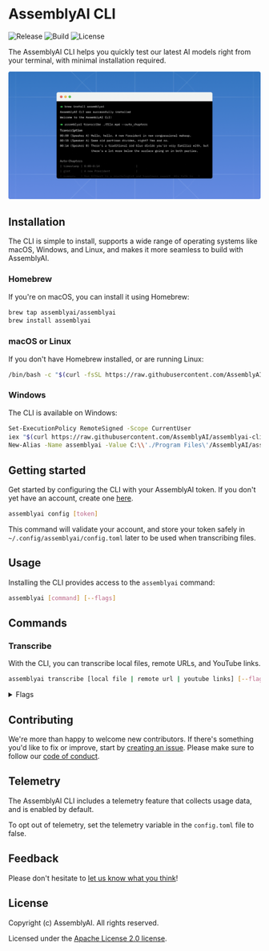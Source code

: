 # AssemblyAI CLI

![Release](https://img.shields.io/github/v/release/assemblyai/assemblyai-cli)
![Build](https://img.shields.io/github/workflow/status/assemblyai/assemblyai-cli/Release%20workflow)
![License](https://img.shields.io/github/license/assemblyai/assemblyai-cli)

The AssemblyAI CLI helps you quickly test our latest AI models right from your terminal, with minimal installation required.

![Thumbnail](./assets/thumbnail.png)

## Installation

The CLI is simple to install, supports a wide range of operating systems like macOS, Windows, and Linux, and makes it more seamless to build with AssemblyAI.

### Homebrew

If you're on macOS, you can install it using Homebrew:

```bash
brew tap assemblyai/assemblyai
brew install assemblyai
```

### macOS or Linux

If you don't have Homebrew installed, or are running Linux:

```bash
/bin/bash -c "$(curl -fsSL https://raw.githubusercontent.com/AssemblyAI/assemblyai-cli/main/install.sh)"
```

### Windows

The CLI is available on Windows:

```bash
Set-ExecutionPolicy RemoteSigned -Scope CurrentUser
iex "$(curl https://raw.githubusercontent.com/AssemblyAI/assemblyai-cli/main/install.ps1)"
New-Alias -Name assemblyai -Value C:\\'./Program Files\'/AssemblyAI/assemblyai.exe
```

## Getting started

Get started by configuring the CLI with your AssemblyAI token. If you don't yet have an account, create one [here](https://app.assemblyai.com/).

```bash
assemblyai config [token]
```

This command will validate your account, and store your token safely in `~/.config/assemblyai/config.toml` later to be used when transcribing files.

## Usage

Installing the CLI provides access to the `assemblyai` command:

```bash
assemblyai [command] [--flags]
```

## Commands

### Transcribe

With the CLI, you can transcribe local files, remote URLs, and YouTube links.

```bash
assemblyai transcribe [local file | remote url | youtube links] [--flags]
```

<details>
  <summary>Flags</summary>
  
  > **-j, --json**  
  > default: false  
  > If true, the CLI will output the JSON.

> **-p, --poll**  
> default: true  
> The CLI will poll the transcription every 3 seconds until it's complete.

> **-s, --auto_chapters**  
> default: false  
> A "summary over time" for the audio file transcribed.

> **-j, --json**  
> default: false  
> If true, the CLI will output the JSON.

> **-a, --auto_highlights**  
> default: false  
> Automatically detect important phrases and words in the text.

> **-c, --content_moderation**  
> default: false  
> Detect if sensitive content is spoken in the file.

> **-d, --dual_channel**  
> default: false  
> Enable dual channel

> **-e, --entity_detection**  
> default: false  
> Identify a wide range of entities that are spoken in the audio file.

> **-f, --format_text**  
> default: true  
> Enable text formatting

> **-u, --punctuate**  
> default: true  
> Enable automatic punctuation

> **-r, --redact_pii**  
> default: false  
> Remove personally identifiable information from the transcription.

> **-i, --redact_pii_policies**  
> default: drug,number_sequence,person_name  
> The list of PII policies to redact ([source](https://www.assemblyai.com/docs/audio-intelligence#pii-redaction)), comma-separated. Required if the redact_pii flag is true.

> **-x, --sentiment_analysis**  
> default: false  
> Detect the sentiment of each sentence of speech spoken in the file.

> **-l, --speaker_labels**  
> default: true  
> Automatically detect the number of speakers in the file.

> **-t, --topic_detection**  
> default: false  
> Label the topics that are spoken in the file.

> **-w, --webhook_url**  
> Receive a webhook once your transcript is complete.

> **-b, --webhook_auth_header_name**  
> Containing the header's name which will be inserted into the webhook request.

> **-o, --webhook_auth_header_value**  
> Receive a webhook once your transcript is complete.

</details>

## Contributing

We're more than happy to welcome new contributors. If there's something you'd like to fix or improve, start by [creating an issue](https://github.com/AssemblyAI/assemblyai-cli/issues). Please make sure to follow our [code of conduct](https://github.com/AssemblyAI/assemblyai-cli/blob/main/CODE_OF_CONDUCT.md).

## Telemetry

The AssemblyAI CLI includes a telemetry feature that collects usage data, and is enabled by default.

To opt out of telemetry, set the telemetry variable in the `config.toml` file to false.

## Feedback

Please don't hesitate to [let us know what you think](https://forms.gle/oQgktMWyL7xStH2J8)!

## License

Copyright (c) AssemblyAI. All rights reserved.

Licensed under the [Apache License 2.0 license](https://github.com/AssemblyAI/assemblyai-cli/blob/main/LICENSE).
